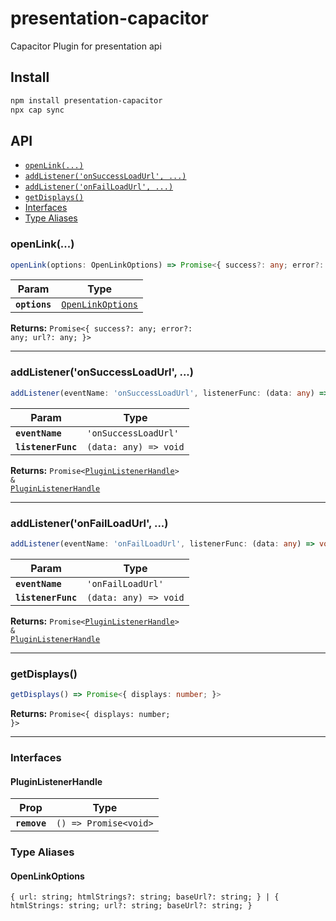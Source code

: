 # presentation-capacitor

Capacitor Plugin for presentation api

## Install

```bash
npm install presentation-capacitor
npx cap sync
```

## API

<docgen-index>

* [`openLink(...)`](#openlink)
* [`addListener('onSuccessLoadUrl', ...)`](#addlisteneronsuccessloadurl)
* [`addListener('onFailLoadUrl', ...)`](#addlisteneronfailloadurl)
* [`getDisplays()`](#getdisplays)
* [Interfaces](#interfaces)
* [Type Aliases](#type-aliases)

</docgen-index>

<docgen-api>
<!--Update the source file JSDoc comments and rerun docgen to update the docs below-->

### openLink(...)

```typescript
openLink(options: OpenLinkOptions) => Promise<{ success?: any; error?: any; url?: any; }>
```

| Param         | Type                                                        |
| ------------- | ----------------------------------------------------------- |
| **`options`** | <code><a href="#openlinkoptions">OpenLinkOptions</a></code> |

**Returns:** <code>Promise&lt;{ success?: any; error?: any; url?: any; }&gt;</code>

--------------------


### addListener('onSuccessLoadUrl', ...)

```typescript
addListener(eventName: 'onSuccessLoadUrl', listenerFunc: (data: any) => void) => Promise<PluginListenerHandle> & PluginListenerHandle
```

| Param              | Type                                |
| ------------------ | ----------------------------------- |
| **`eventName`**    | <code>'onSuccessLoadUrl'</code>     |
| **`listenerFunc`** | <code>(data: any) =&gt; void</code> |

**Returns:** <code>Promise&lt;<a href="#pluginlistenerhandle">PluginListenerHandle</a>&gt; & <a href="#pluginlistenerhandle">PluginListenerHandle</a></code>

--------------------


### addListener('onFailLoadUrl', ...)

```typescript
addListener(eventName: 'onFailLoadUrl', listenerFunc: (data: any) => void) => Promise<PluginListenerHandle> & PluginListenerHandle
```

| Param              | Type                                |
| ------------------ | ----------------------------------- |
| **`eventName`**    | <code>'onFailLoadUrl'</code>        |
| **`listenerFunc`** | <code>(data: any) =&gt; void</code> |

**Returns:** <code>Promise&lt;<a href="#pluginlistenerhandle">PluginListenerHandle</a>&gt; & <a href="#pluginlistenerhandle">PluginListenerHandle</a></code>

--------------------


### getDisplays()

```typescript
getDisplays() => Promise<{ displays: number; }>
```

**Returns:** <code>Promise&lt;{ displays: number; }&gt;</code>

--------------------


### Interfaces


#### PluginListenerHandle

| Prop         | Type                                      |
| ------------ | ----------------------------------------- |
| **`remove`** | <code>() =&gt; Promise&lt;void&gt;</code> |


### Type Aliases


#### OpenLinkOptions

<code>{ url: string; htmlStrings?: string; baseUrl?: string; } | { htmlStrings: string; url?: string; baseUrl?: string; }</code>

</docgen-api>
